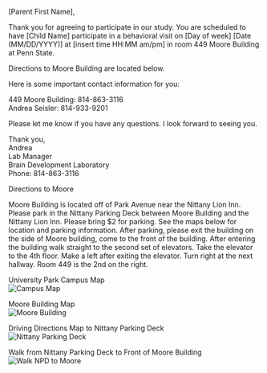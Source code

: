 [Parent First Name],

Thank you for agreeing to participate in our study. You are scheduled to have [Child Name] participate in a behavioral visit on [Day of week] [Date (MM/DD/YYYY)] at [insert time HH:MM am/pm] in room 449 Moore Building at Penn State. 

Directions to Moore Building are located below.

Here is some important contact information for you:

449 Moore Building: 814-863-3116  
Andrea Seisler: 814-933-9201

Please let me know if you have any questions. I look forward to seeing you.

Thank you,  
Andrea   
Lab Manager  
Brain Development Laboratory  
Phone: 814-863-3116  


Directions to Moore 

Moore Building is located off of Park Avenue near the Nittany Lion Inn. Please park in the Nittany Parking Deck between Moore Building and the Nittany Lion Inn. Please bring $2 for parking. See the maps below for location and parking information. After parking, please exit the building on the side of Moore building, come to the front of the building. After entering the building walk straight to the second set of elevators.  Take the elevator to the 4th floor.  Make a left after exiting the elevator. Turn right at the next hallway. Room 449 is the 2nd on the right.

University Park Campus Map  
![Campus Map](imgs/Campus_Map_Moore.jpg)

Moore Building Map  
![Moore Building](imgs/Campus_Map_Zoom_Moore.jpg)

Driving Directions Map to Nittany Parking Deck  
![Nittany Parking Deck](imgs/Campus_Map_Moore_Parking.jpg)

Walk from Nittany Parking Deck to Front of Moore Building
![Walk NPD to Moore](imgs/Walk_NPD_MOR.jpg)
  


